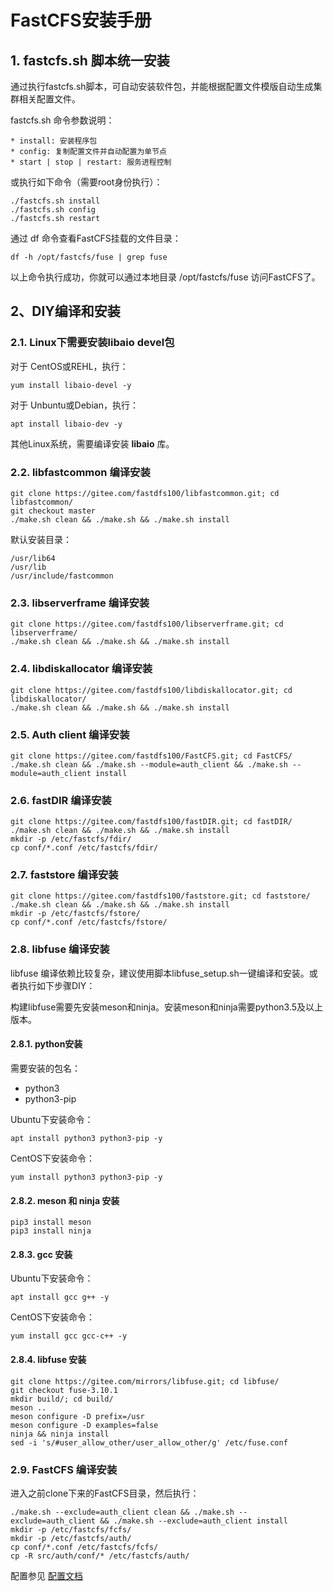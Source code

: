 # FastCFS安装手册

## 1. fastcfs.sh 脚本统一安装

通过执行fastcfs.sh脚本，可自动安装软件包，并能根据配置文件模版自动生成集群相关配置文件。

fastcfs.sh 命令参数说明：

```
* install: 安装程序包
* config: 复制配置文件并自动配置为单节点
* start | stop | restart: 服务进程控制
```

或执行如下命令（需要root身份执行）：

```
./fastcfs.sh install
./fastcfs.sh config
./fastcfs.sh restart
```

通过 df 命令查看FastCFS挂载的文件目录：

```
df -h /opt/fastcfs/fuse | grep fuse
```

以上命令执行成功，你就可以通过本地目录 /opt/fastcfs/fuse 访问FastCFS了。

## 2、DIY编译和安装

### 2.1. Linux下需要安装libaio devel包

对于 CentOS或REHL，执行：

```
yum install libaio-devel -y
```

对于 Unbuntu或Debian，执行：

```
apt install libaio-dev -y
```

其他Linux系统，需要编译安装 **libaio** 库。

### 2.2. libfastcommon 编译安装

```
git clone https://gitee.com/fastdfs100/libfastcommon.git; cd libfastcommon/
git checkout master
./make.sh clean && ./make.sh && ./make.sh install
```

默认安装目录：
```
/usr/lib64
/usr/lib
/usr/include/fastcommon
```

### 2.3. libserverframe 编译安装

```
git clone https://gitee.com/fastdfs100/libserverframe.git; cd libserverframe/
./make.sh clean && ./make.sh && ./make.sh install
```

### 2.4. libdiskallocator 编译安装

```
git clone https://gitee.com/fastdfs100/libdiskallocator.git; cd libdiskallocator/
./make.sh clean && ./make.sh && ./make.sh install
```

### 2.5. Auth client 编译安装

```
git clone https://gitee.com/fastdfs100/FastCFS.git; cd FastCFS/
./make.sh clean && ./make.sh --module=auth_client && ./make.sh --module=auth_client install
```

### 2.6. fastDIR 编译安装

```
git clone https://gitee.com/fastdfs100/fastDIR.git; cd fastDIR/
./make.sh clean && ./make.sh && ./make.sh install
mkdir -p /etc/fastcfs/fdir/
cp conf/*.conf /etc/fastcfs/fdir/
```

### 2.7. faststore 编译安装

```
git clone https://gitee.com/fastdfs100/faststore.git; cd faststore/
./make.sh clean && ./make.sh && ./make.sh install
mkdir -p /etc/fastcfs/fstore/
cp conf/*.conf /etc/fastcfs/fstore/
```


### 2.8. libfuse 编译安装

libfuse 编译依赖比较复杂，建议使用脚本libfuse_setup.sh一键编译和安装。或者执行如下步骤DIY：

构建libfuse需要先安装meson和ninja。安装meson和ninja需要python3.5及以上版本。

#### 2.8.1. python安装

需要安装的包名：

* python3
* python3-pip

Ubuntu下安装命令：

```
apt install python3 python3-pip -y
```

CentOS下安装命令：

```
yum install python3 python3-pip -y
```

#### 2.8.2. meson 和 ninja 安装

```
pip3 install meson
pip3 install ninja
```

#### 2.8.3. gcc 安装

Ubuntu下安装命令：

```
apt install gcc g++ -y
```

CentOS下安装命令：

```
yum install gcc gcc-c++ -y
```

#### 2.8.4. libfuse 安装

```
git clone https://gitee.com/mirrors/libfuse.git; cd libfuse/
git checkout fuse-3.10.1
mkdir build/; cd build/
meson ..
meson configure -D prefix=/usr
meson configure -D examples=false
ninja && ninja install
sed -i 's/#user_allow_other/user_allow_other/g' /etc/fuse.conf
```

### 2.9. FastCFS 编译安装

进入之前clone下来的FastCFS目录，然后执行：
```
./make.sh --exclude=auth_client clean && ./make.sh --exclude=auth_client && ./make.sh --exclude=auth_client install
mkdir -p /etc/fastcfs/fcfs/
mkdir -p /etc/fastcfs/auth/
cp conf/*.conf /etc/fastcfs/fcfs/
cp -R src/auth/conf/* /etc/fastcfs/auth/
```

配置参见 [配置文档](CONFIGURE-zh_CN.md)
